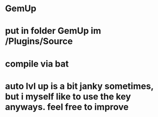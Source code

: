 # GemUp
#
# put in folder GemUp im /Plugins/Source
# compile via bat
# 
# auto lvl up is a bit janky sometimes, but i myself like to use the key anyways. feel free to improve
